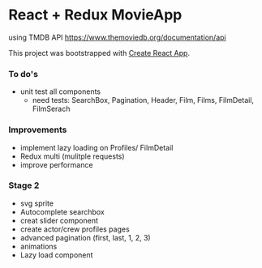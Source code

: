 # React + Redux MovieApp

using TMDB API
<https://www.themoviedb.org/documentation/api>

This project was bootstrapped with [Create React App](https://github.com/facebookincubator/create-react-app).

### To do's

* unit test all components
  - need tests: SearchBox, Pagination, Header, Film, Films, FilmDetail, FilmSerach


### Improvements

* implement lazy loading on Profiles/ FilmDetail
* Redux multi (mulitple requests)
* improve performance


### Stage 2

* svg sprite
* Autocomplete searchbox
* creat slider component
* create actor/crew profiles pages
* advanced pagination (first, last, 1, 2, 3)
* animations
* Lazy load component